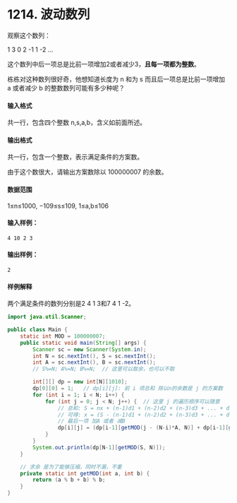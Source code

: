 # 1214. 波动数列

观察这个数列：

1 3 0 2 -1 1 -2 …

这个数列中后一项总是比前一项增加2或者减少3，**且每一项都为整数**。

栋栋对这种数列很好奇，他想知道长度为 n 和为 s 而且后一项总是比前一项增加 a 或者减少 b 的整数数列可能有多少种呢？

#### 输入格式

共一行，包含四个整数 n,s,a,b，含义如前面所述。

#### 输出格式

共一行，包含一个整数，表示满足条件的方案数。

由于这个数很大，请输出方案数除以 100000007 的余数。

#### 数据范围

1≤n≤1000, −109≤s≤109, 1≤a,b≤106

#### 输入样例：

```
4 10 2 3
```

#### 输出样例：

```
2
```

#### 样例解释

两个满足条件的数列分别是2 4 1 3和7 4 1 -2。

```java
import java.util.Scanner;

public class Main {
    static int MOD = 100000007;
    public static void main(String[] args) {
        Scanner sc = new Scanner(System.in);
        int N = sc.nextInt(), S = sc.nextInt();
        int A = sc.nextInt(), B = sc.nextInt();
        // S%=N; A%=N; B%=N;  // 这里可以取余，也可以不取

        int[][] dp = new int[N][1010];
        dp[0][0] = 1;   // dp[i][j]: 前 i 项总和 除以n的余数是 j 的方案数
        for (int i = 1; i < N; i++) {
            for (int j = 0; j < N; j++) {  // 这里 j 的遍历顺序可以随意
                // 总和: S = nx + (n-1)d1 + (n-2)d2 + (n-3)d3 + ... + dn
                // 可得: x = (S - (n-1)d1 + (n-2)d2 + (n-3)d3 + ... + dn) / n
                // 最后一项 加A 或者 减B
                dp[i][j] = (dp[i-1][getMOD(j - (N-i)*A, N)] + dp[i-1][getMOD(j + (N-i)*B, N)]) % MOD;
            }
        }
        System.out.println(dp[N-1][getMOD(S, N)]);
    }

    // 求余 是为了能够压缩，同时不漏，不重
    private static int getMOD(int a, int b) {
        return (a % b + b) % b;
    }
}
```

